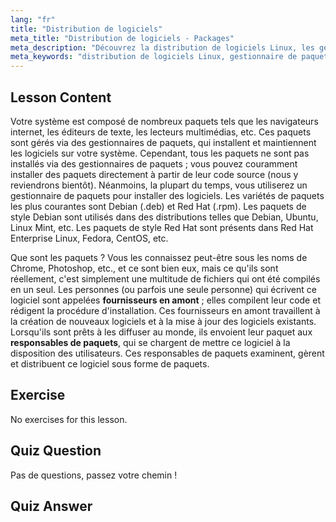 ```yaml
---
lang: "fr"
title: "Distribution de logiciels"
meta_title: "Distribution de logiciels - Packages"
meta_description: "Découvrez la distribution de logiciels Linux, les gestionnaires de paquets et les types de paquets comme .deb et .rpm. Comprenez comment les logiciels sont gérés sur les systèmes Linux."
meta_keywords: "distribution de logiciels Linux, gestionnaire de paquets, .deb, .rpm, paquets Linux, Linux pour débutants, tutoriel Linux, installation de logiciels"
---
```


## Lesson Content

Votre système est composé de nombreux paquets tels que les navigateurs internet, les éditeurs de texte, les lecteurs multimédias, etc. Ces paquets sont gérés via des gestionnaires de paquets, qui installent et maintiennent les logiciels sur votre système. Cependant, tous les paquets ne sont pas installés via des gestionnaires de paquets ; vous pouvez couramment installer des paquets directement à partir de leur code source (nous y reviendrons bientôt). Néanmoins, la plupart du temps, vous utiliserez un gestionnaire de paquets pour installer des logiciels. Les variétés de paquets les plus courantes sont Debian (.deb) et Red Hat (.rpm). Les paquets de style Debian sont utilisés dans des distributions telles que Debian, Ubuntu, Linux Mint, etc. Les paquets de style Red Hat sont présents dans Red Hat Enterprise Linux, Fedora, CentOS, etc.

Que sont les paquets ? Vous les connaissez peut-être sous les noms de Chrome, Photoshop, etc., et ce sont bien eux, mais ce qu'ils sont réellement, c'est simplement une multitude de fichiers qui ont été compilés en un seul. Les personnes (ou parfois une seule personne) qui écrivent ce logiciel sont appelées **fournisseurs en amont** ; elles compilent leur code et rédigent la procédure d'installation. Ces fournisseurs en amont travaillent à la création de nouveaux logiciels et à la mise à jour des logiciels existants. Lorsqu'ils sont prêts à les diffuser au monde, ils envoient leur paquet aux **responsables de paquets**, qui se chargent de mettre ce logiciel à la disposition des utilisateurs. Ces responsables de paquets examinent, gèrent et distribuent ce logiciel sous forme de paquets.

## Exercise

No exercises for this lesson.

## Quiz Question

Pas de questions, passez votre chemin !

## Quiz Answer
